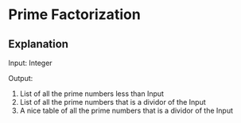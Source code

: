 # Prime Factorization

## Explanation

Input: Integer

Output: 

1. List of all the prime numbers less than Input
2. List of all the prime numbers that is a dividor of the Input
3. A nice table of all the prime numbers that is a dividor of the Input
